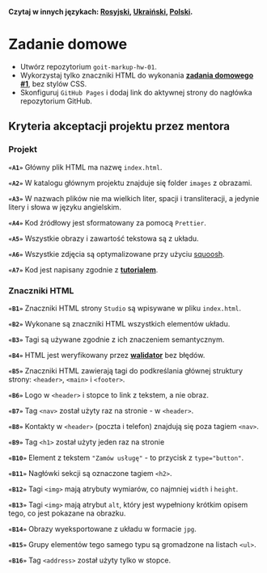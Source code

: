 **Czytaj w innych językach: [Rosyjski](README.md), [Ukraiński](README.ua.md),
[Polski](README.pl.md).**

# Zadanie domowe

- Utwórz repozytorium `goit-markup-hw-01`.
- Wykorzystaj tylko znaczniki HTML do wykonania
  [**zadania domowego #1**](https://www.figma.com/file/80aXNcfD68SHVCqfRXEnV5/Zadanie-domowe-GOIT-Polska?node-id=0%3A1),
  bez stylów CSS.
- Skonfiguruj `GitHub Pages` i dodaj link do aktywnej strony do nagłówka
  repozytorium GitHub.

## Kryteria akceptacji projektu przez mentora

### Projekt

**`«A1»`** Główny plik HTML ma nazwę `index.html`.

**`«A2»`** W katalogu głównym projektu znajduje się folder `images` z obrazami.

**`«A3»`** W nazwach plików nie ma wielkich liter, spacji i transliteracji, a
jedynie litery i słowa w języku angielskim.

**`«A4»`** Kod źródłowy jest sformatowany za pomocą `Prettier`.

**`«A5»`** Wszystkie obrazy i zawartość tekstowa są z układu.

**`«A6»`** Wszystkie zdjęcia są optymalizowane przy użyciu
[squoosh](https://squoosh.app/).

**`«A7»`** Kod jest napisany zgodnie z [**tutorialem**](https://codeguide.co/).

### Znaczniki HTML

**`«B1»`** Znaczniki HTML strony `Studio` są wpisywane w pliku `index.html`.

**`«B2»`** Wykonane są znaczniki HTML wszystkich elementów układu.

**`«B3»`** Tagi są używane zgodnie z ich znaczeniem semantycznym.

**`«B4»`** HTML jest weryfikowany przez
[**walidator**](http://validator.w3.org/nu/) bez błędów.

**`«B5»`** Znaczniki HTML zawierają tagi do podkreślania głównej struktury
strony: `<header>`, `<main>` i `<footer>`.

**`«B6»`** Logo w `<header>` i stopce to link z tekstem, a nie obraz.

**`«B7»`** Tag `<nav>` został użyty raz na stronie - w `<header>`.

**`«B8»`** Kontakty w `<header>` (poczta i telefon) znajdują się poza tagiem
`<nav>`.

**`«B9»`** Tag `<h1>` został użyty jeden raz na stronie

**`«B10»`** Element z tekstem `"Zamów usługę"` - to przycisk z `type="button"`.

**`«B11»`** Nagłówki sekcji są oznaczone tagiem `<h2>`.

**`«B12»`** Tagi `<img>` mają atrybuty wymiarów, co najmniej `width` i `height`.

**`«B13»`** Tagi `<img>` mają atrybut `alt`, który jest wypełniony krótkim
opisem tego, co jest pokazane na obrazku.

**`«B14»`** Obrazy wyeksportowane z układu w formacie `jpg`.

**`«B15»`** Grupy elementów tego samego typu są gromadzone na listach `<ul>`.

**`«B16»`** Tag `<address>` został użyty tylko w stopce.
